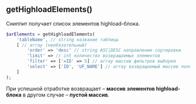 ## getHighloadElements()

Сниппит получает список элементов highload-блока.

```php
$arElements = getHighloadElements(
    'tableName', // string название таблицы
    [ // array (необязательный)
        'order' => 'desc' // string ASC|DESC направление сортировки
        'limit' => // int количество возвращаемых элементов
        'filter' => ['=ID' => 5] // array массив фильтров выборки
        'select' => ['ID', 'UF_NAME'] // array возвращаемый массив полей элемента
    ]
);
```

При успешной отработке возвращает – **массив элементов highload-блока** в другом случае – **пустой массив**.